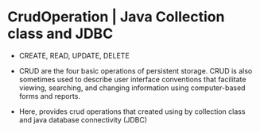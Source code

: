 # CrudOperation | Java Collection class and JDBC
- CREATE, READ, UPDATE, DELETE
- CRUD are the four basic operations of persistent storage. CRUD is also sometimes used to describe user interface conventions that facilitate viewing, searching, and changing information using computer-based forms and reports.

- Here, provides crud operations that created using by collection class and java database connectivity (JDBC)
